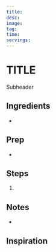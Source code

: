 ```yaml
---
title:
desc:
image:
tag:
time:
servings:
---
```

# TITLE
Subheader

## Ingredients
- 

## Prep
- 

## Steps
1. 

## Notes
- 

## Inspiration